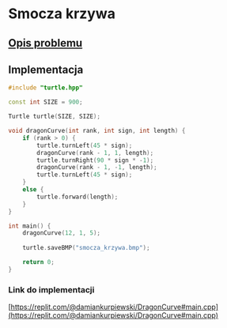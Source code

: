 # Smocza krzywa

## [Opis problemu](../../../../algorithms/fractals/dragon-curve.md)

## Implementacja

```cpp linenums="1"
#include "turtle.hpp"

const int SIZE = 900;

Turtle turtle(SIZE, SIZE);

void dragonCurve(int rank, int sign, int length) {
    if (rank > 0) {
        turtle.turnLeft(45 * sign);
        dragonCurve(rank - 1, 1, length);
        turtle.turnRight(90 * sign * -1);
        dragonCurve(rank - 1, -1, length);
        turtle.turnLeft(45 * sign);
    }
    else {
        turtle.forward(length);
    }
}

int main() {
    dragonCurve(12, 1, 5);
    
    turtle.saveBMP("smocza_krzywa.bmp");

    return 0;
} 
```

### Link do implementacji

[https://replit.com/@damiankurpiewski/DragonCurve#main.cpp](https://replit.com/@damiankurpiewski/DragonCurve#main.cpp)
